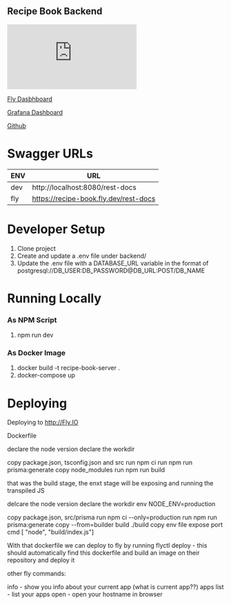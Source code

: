 ## Recipe Book Backend

[![GitHub license](https://badgen.net/github/license/Naereen/Strapdown.js)](https://github.com/Naereen/StrapDown.js/blob/master/LICENSE)

[Fly Dasbhboard](https://fly.io/apps/recipe-book)

[Grafana Dashboard](https://metrics.shicks255.com/d/XRAQQm67z/recipe-book)

[Github](https://github.com/hicks-team/recipeBook)

# Swagger URLs

| ENV | URL                                   |
| --- | ------------------------------------- |
| dev | http://localhost:8080/rest-docs       |
| fly | https://recipe-book.fly.dev/rest-docs |

# Developer Setup

1. Clone project
2. Create and update a .env file under backend/
3. Update the .env file with a DATABASE_URL variable in the format of
   postgresql://DB_USER:DB_PASSWORD@DB_URL:POST/DB_NAME

# Running Locally

### As NPM Script

1. npm run dev

### As Docker Image

1. docker build -t recipe-book-server .
2. docker-compose up

# Deploying

Deploying to http://Fly.IO

Dockerfile

declare the node version
declare the workdir

copy package.json, tsconfig.json and src
run npm ci
run npm run prisma:generate
copy node_modules
run npm run build

that was the build stage,
the enxt stage will be exposing and running the transpiled JS

delcare the node version
declare the workdir
env NODE_ENV=production

copy package.json, src/prisma
run npm ci --only=production
run npm run prisma:generate
copy --from=builder build ./build
copy env file
expose port
cmd [ "node", "build/index.js"]

With that dockerfile we can deploy to fly by running
flyctl deploy - this should automatically find this dockerfile and build an image on their repository and deploy it

other fly commands:

info - show you info about your current app (what is current app??)
apps list - list your apps
open - open your hostname in browser
